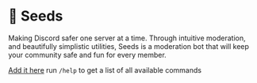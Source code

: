 # 🌱 Seeds
Making Discord safer one server at a time. Through intuitive moderation, and beautifully simplistic utilities, Seeds is a moderation bot that will keep your community safe and fun for every member.

[Add it here](https://seedsbot.xyz/invite) run `/help` to get a list of all available commands
